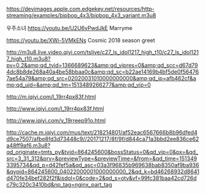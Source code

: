 https://devimages.apple.com.edgekey.net/resources/http-streaming/examples/bipbop_4x3/bipbop_4x3_variant.m3u8

우주소녀
https://youtu.be/U2U6vPwdJkE   Marryme

https://youtu.be/XWi-5VMkENs  Cosmic 2018 season greet

http://m3u8.live.video.qiyi.com/tslive/c27_ls_idol1217_high_t10/c27_ls_idol1217_high_t10.m3u8?pv=0.2&amp;qd_tvid=1366689623&amp;qd_vipres=0&amp;qd_scc=d67d794dc8b8de268a40a4be58bbaa0c&amp;qd_sc=b22ae14169b4bf5de0f564767ae54a79&amp;qd_src=02020031010000000000&amp;qd_ip=afb462cf&amp;qd_uid=&amp;qd_tm=1513489266277&amp;qd_vip=0

http://m.iqiyi.com/l_19rr4px83f.html

http://www.iqiyi.com/l_19rr4px83f.html


http://www.iqiyi.com/v_19rreep91o.html


http://cache.m.iqiyi.com/mus/text/218214801/af52eac6567666b8b96dfed4d9ce7507/afbe8fd3d73448c9//20171217/8f/9f/d844ca71a3bbd2ee836ce62a48ff9af6.m3u8?qd_originate=tmts_py&tvid=864245600&bossStatus=0&qd_vip=0&px=&qd_src=3_31_312&prv=&previewType=&previewTime=&from=&qd_time=1513493395734&qd_p=d42fef5a&qd_asc=03a3f96835b969638bab8350af9ba936&qypid=864245600_04022000001000000000_2&qd_k=bd46268932d8641d470fe34bef282f2f&isdol=0&code=2&qd_s=otv&vf=99fc381baa42cd726dc79c320c3410bd&np_tag=nginx_part_tag

